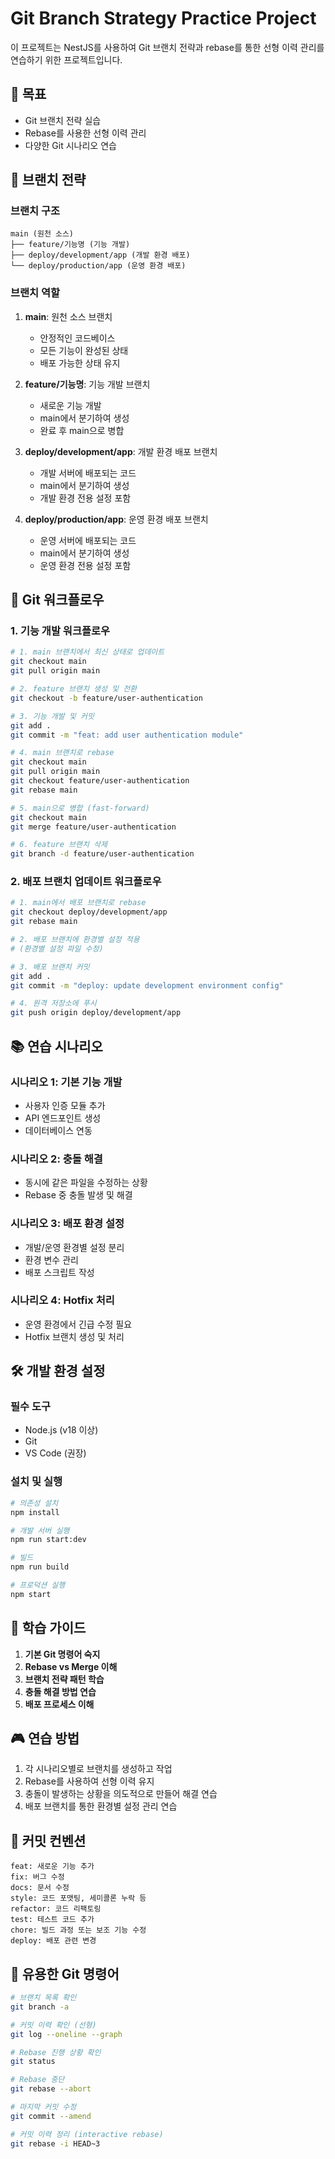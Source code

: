 # Git Branch Strategy Practice Project

이 프로젝트는 NestJS를 사용하여 Git 브랜치 전략과 rebase를 통한 선형 이력 관리를 연습하기 위한 프로젝트입니다.

## 🎯 목표

- Git 브랜치 전략 실습
- Rebase를 사용한 선형 이력 관리
- 다양한 Git 시나리오 연습

## 🌳 브랜치 전략

### 브랜치 구조

```
main (원천 소스)
├── feature/기능명 (기능 개발)
├── deploy/development/app (개발 환경 배포)
└── deploy/production/app (운영 환경 배포)
```

### 브랜치 역할

1. **main**: 원천 소스 브랜치
   - 안정적인 코드베이스
   - 모든 기능이 완성된 상태
   - 배포 가능한 상태 유지

2. **feature/기능명**: 기능 개발 브랜치
   - 새로운 기능 개발
   - main에서 분기하여 생성
   - 완료 후 main으로 병합

3. **deploy/development/app**: 개발 환경 배포 브랜치
   - 개발 서버에 배포되는 코드
   - main에서 분기하여 생성
   - 개발 환경 전용 설정 포함

4. **deploy/production/app**: 운영 환경 배포 브랜치
   - 운영 서버에 배포되는 코드
   - main에서 분기하여 생성
   - 운영 환경 전용 설정 포함

## 🔄 Git 워크플로우

### 1. 기능 개발 워크플로우

```bash
# 1. main 브랜치에서 최신 상태로 업데이트
git checkout main
git pull origin main

# 2. feature 브랜치 생성 및 전환
git checkout -b feature/user-authentication

# 3. 기능 개발 및 커밋
git add .
git commit -m "feat: add user authentication module"

# 4. main 브랜치로 rebase
git checkout main
git pull origin main
git checkout feature/user-authentication
git rebase main

# 5. main으로 병합 (fast-forward)
git checkout main
git merge feature/user-authentication

# 6. feature 브랜치 삭제
git branch -d feature/user-authentication
```

### 2. 배포 브랜치 업데이트 워크플로우

```bash
# 1. main에서 배포 브랜치로 rebase
git checkout deploy/development/app
git rebase main

# 2. 배포 브랜치에 환경별 설정 적용
# (환경별 설정 파일 수정)

# 3. 배포 브랜치 커밋
git add .
git commit -m "deploy: update development environment config"

# 4. 원격 저장소에 푸시
git push origin deploy/development/app
```

## 📚 연습 시나리오

### 시나리오 1: 기본 기능 개발
- 사용자 인증 모듈 추가
- API 엔드포인트 생성
- 데이터베이스 연동

### 시나리오 2: 충돌 해결
- 동시에 같은 파일을 수정하는 상황
- Rebase 중 충돌 발생 및 해결

### 시나리오 3: 배포 환경 설정
- 개발/운영 환경별 설정 분리
- 환경 변수 관리
- 배포 스크립트 작성

### 시나리오 4: Hotfix 처리
- 운영 환경에서 긴급 수정 필요
- Hotfix 브랜치 생성 및 처리

## 🛠️ 개발 환경 설정

### 필수 도구
- Node.js (v18 이상)
- Git
- VS Code (권장)

### 설치 및 실행

```bash
# 의존성 설치
npm install

# 개발 서버 실행
npm run start:dev

# 빌드
npm run build

# 프로덕션 실행
npm start
```

## 📖 학습 가이드

1. **기본 Git 명령어 숙지**
2. **Rebase vs Merge 이해**
3. **브랜치 전략 패턴 학습**
4. **충돌 해결 방법 연습**
5. **배포 프로세스 이해**

## 🎮 연습 방법

1. 각 시나리오별로 브랜치를 생성하고 작업
2. Rebase를 사용하여 선형 이력 유지
3. 충돌이 발생하는 상황을 의도적으로 만들어 해결 연습
4. 배포 브랜치를 통한 환경별 설정 관리 연습

## 📝 커밋 컨벤션

```
feat: 새로운 기능 추가
fix: 버그 수정
docs: 문서 수정
style: 코드 포맷팅, 세미콜론 누락 등
refactor: 코드 리팩토링
test: 테스트 코드 추가
chore: 빌드 과정 또는 보조 기능 수정
deploy: 배포 관련 변경
```

## 🔧 유용한 Git 명령어

```bash
# 브랜치 목록 확인
git branch -a

# 커밋 이력 확인 (선형)
git log --oneline --graph

# Rebase 진행 상황 확인
git status

# Rebase 중단
git rebase --abort

# 마지막 커밋 수정
git commit --amend

# 커밋 이력 정리 (interactive rebase)
git rebase -i HEAD~3
```